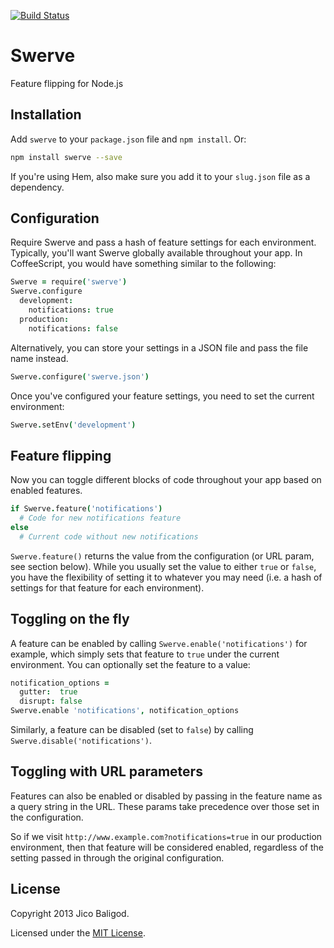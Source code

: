 [![Build Status](https://travis-ci.org/jico/swerve.png?branch=master)](https://travis-ci.org/jico/swerve)

# Swerve

Feature flipping for Node.js

## Installation

Add `swerve` to your `package.json` file and `npm install`. Or:

```bash
npm install swerve --save
```

If you're using Hem, also make sure you add it to your `slug.json` file as a
dependency.

## Configuration

Require Swerve and pass a hash of feature settings for each environment.
Typically, you'll want Swerve globally available throughout your app. In
CoffeeScript, you would have something similar to the following:

```coffeescript
Swerve = require('swerve')
Swerve.configure
  development:
    notifications: true
  production:
    notifications: false
```

Alternatively, you can store your settings in a JSON file and pass the file name
instead.

```coffeescript
Swerve.configure('swerve.json')
```

Once you've configured your feature settings, you need to set the current environment:

```coffeescript
Swerve.setEnv('development')
```

## Feature flipping

Now you can toggle different blocks of code throughout your app based on enabled features.

```coffeescript
if Swerve.feature('notifications')
  # Code for new notifications feature
else
  # Current code without new notifications
```

`Swerve.feature()` returns the value from the configuration (or URL param, see
section below). While you usually set the value to either `true` or `false`, you
have the flexibility of setting it to whatever you may need (i.e. a hash of
settings for that feature for each environment).

## Toggling on the fly

A feature can be enabled by calling `Swerve.enable('notifications')` for
example, which simply sets that feature to `true` under the current environment.
You can optionally set the feature to a value:

```coffeescript
notification_options =
  gutter:  true
  disrupt: false
Swerve.enable 'notifications', notification_options
```

Similarly, a feature can be disabled (set to `false`) by calling
`Swerve.disable('notifications')`.

## Toggling with URL parameters

Features can also be enabled or disabled by passing in the feature name as a
query string in the URL. These params take precedence over those set in the
configuration.

So if we visit `http://www.example.com?notifications=true` in our production
environment, then that feature will be considered enabled, regardless of the
setting passed in through the original configuration.

## License

Copyright 2013 Jico Baligod.

Licensed under the [MIT License](http://github.com/jico/swerve/raw/master/LICENSE).
